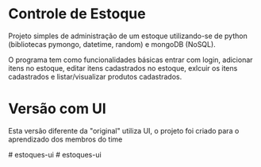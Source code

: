 # Controle de Estoque

Projeto simples de administração de um estoque utilizando-se de python (bibliotecas pymongo, datetime, random) e mongoDB (NoSQL).

O programa tem como funcionalidades básicas entrar com login, adicionar itens no estoque, editar itens cadastrados no estoque, exlcuir os itens 
cadastrados e listar/visualizar produtos cadastrados.

# Versão com UI

Esta versão diferente da "original" utiliza UI, o projeto foi criado para o aprendizado dos membros do time



#   e s t o q u e s - u i  
 #   e s t o q u e s - u i  
 